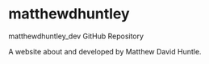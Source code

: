# matthewdhuntley
matthewdhuntley_dev GitHub Repository

A website about and developed by Matthew David Huntle.
